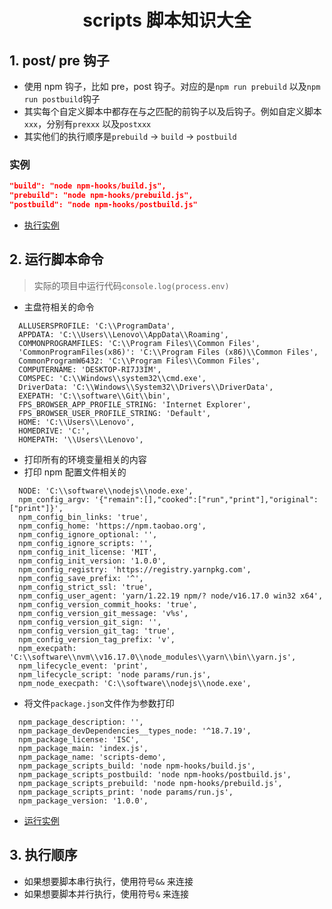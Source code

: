 <h1 align = "center">scripts 脚本知识大全</h1>

## 1. post/ pre 钩子

- 使用 npm 钩子，比如 pre，post 钩子。对应的是`npm run prebuild` 以及`npm run postbuild`钩子
- 其实每个自定义脚本中都存在与之匹配的前钩子以及后钩子。例如自定义脚本`xxx`，分别有`prexxx` 以及`postxxx`
- 其实他们的执行顺序是`prebuild` -> `build` -> `postbuild`

### 实例

```json
"build": "node npm-hooks/build.js",
"prebuild": "node npm-hooks/prebuild.js",
"postbuild": "node npm-hooks/postbuild.js"
```

- [执行实例](https://github.com/a572251465/scripts-demo)

## 2. 运行脚本命令

> 实际的项目中运行代码`console.log(process.env)`

- 主盘符相关的命令

```text
  ALLUSERSPROFILE: 'C:\\ProgramData',
  APPDATA: 'C:\\Users\\Lenovo\\AppData\\Roaming',
  COMMONPROGRAMFILES: 'C:\\Program Files\\Common Files',
  'CommonProgramFiles(x86)': 'C:\\Program Files (x86)\\Common Files',
  CommonProgramW6432: 'C:\\Program Files\\Common Files',
  COMPUTERNAME: 'DESKTOP-RI7J3IM',
  COMSPEC: 'C:\\Windows\\system32\\cmd.exe',
  DriverData: 'C:\\Windows\\System32\\Drivers\\DriverData',
  EXEPATH: 'C:\\software\\Git\\bin',
  FPS_BROWSER_APP_PROFILE_STRING: 'Internet Explorer',
  FPS_BROWSER_USER_PROFILE_STRING: 'Default',
  HOME: 'C:\\Users\\Lenovo',
  HOMEDRIVE: 'C:',
  HOMEPATH: '\\Users\\Lenovo',
```

- 打印所有的环境变量相关的内容
- 打印 npm 配置文件相关的

```text
  NODE: 'C:\\software\\nodejs\\node.exe',
  npm_config_argv: '{"remain":[],"cooked":["run","print"],"original":["print"]}',
  npm_config_bin_links: 'true',
  npm_config_home: 'https://npm.taobao.org',
  npm_config_ignore_optional: '',
  npm_config_ignore_scripts: '',
  npm_config_init_license: 'MIT',
  npm_config_init_version: '1.0.0',
  npm_config_registry: 'https://registry.yarnpkg.com',
  npm_config_save_prefix: '^',
  npm_config_strict_ssl: 'true',
  npm_config_user_agent: 'yarn/1.22.19 npm/? node/v16.17.0 win32 x64',
  npm_config_version_commit_hooks: 'true',
  npm_config_version_git_message: 'v%s',
  npm_config_version_git_sign: '',
  npm_config_version_git_tag: 'true',
  npm_config_version_tag_prefix: 'v',
  npm_execpath: 'C:\\software\\nvm\\v16.17.0\\node_modules\\yarn\\bin\\yarn.js',
  npm_lifecycle_event: 'print',
  npm_lifecycle_script: 'node params/run.js',
  npm_node_execpath: 'C:\\software\\nodejs\\node.exe',
```

- 将文件`package.json`文件作为参数打印

```text
  npm_package_description: '',
  npm_package_devDependencies__types_node: '^18.7.19',
  npm_package_license: 'ISC',
  npm_package_main: 'index.js',
  npm_package_name: 'scripts-demo',
  npm_package_scripts_build: 'node npm-hooks/build.js',
  npm_package_scripts_postbuild: 'node npm-hooks/postbuild.js',
  npm_package_scripts_prebuild: 'node npm-hooks/prebuild.js',
  npm_package_scripts_print: 'node params/run.js',
  npm_package_version: '1.0.0',
```

- [运行实例](https://github.com/a572251465/scripts-demo/tree/main/params)

## 3. 执行顺序

- 如果想要脚本串行执行，使用符号`&&` 来连接
- 如果想要脚本并行执行，使用符号`&` 来连接
